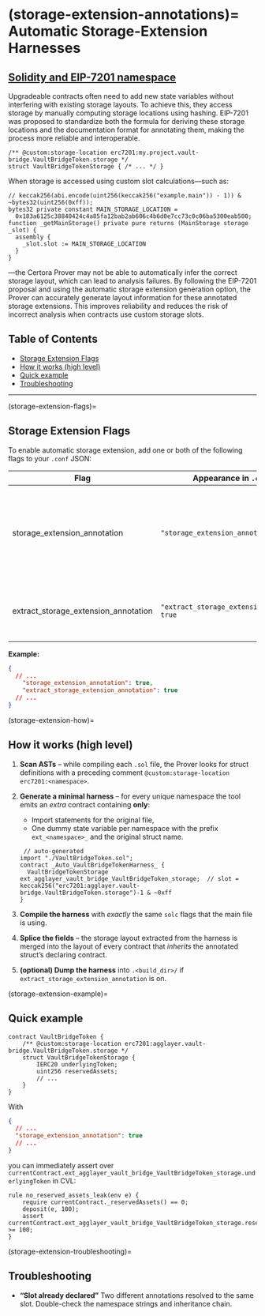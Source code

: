 (storage-extension-annotations)=
Automatic Storage-Extension Harnesses
=====================================

[Solidity and EIP-7201 namespace](https://eips.ethereum.org/EIPS/eip-7201)
-----------------------------
Upgradeable contracts often need to add new state variables without interfering with existing storage layouts. To achieve this, they access storage by manually computing storage locations using hashing. EIP-7201 was proposed to standardize both the formula for deriving these storage locations and the documentation format for annotating them, making the process more reliable and interoperable.

```solidity
/** @custom:storage-location erc7201:my.project.vault-bridge.VaultBridgeToken.storage */
struct VaultBridgeTokenStorage { /* ... */ }
```

When storage is accessed using custom slot calculations—such as:

```solidity
// keccak256(abi.encode(uint256(keccak256("example.main")) - 1)) & ~bytes32(uint256(0xff));
bytes32 private constant MAIN_STORAGE_LOCATION =
  0x183a6125c38840424c4a85fa12bab2ab606c4b6d0e7cc73c0c06ba5300eab500;
function _getMainStorage() private pure returns (MainStorage storage _slot) {
  assembly {
    _slot.slot := MAIN_STORAGE_LOCATION
  }
}
```

—the Certora Prover may not be able to automatically infer the correct storage layout, which can lead to analysis failures. By following the EIP-7201 proposal and using the automatic storage extension generation option, the Prover can accurately generate layout information for these annotated storage extensions. This improves reliability and reduces the risk of incorrect analysis when contracts use custom storage slots.

## Table of Contents

- [Storage Extension Flags](#storage-extension-flags)
- [How it works (high level)](#storage-extension-how)
- [Quick example](#storage-extension-example)
- [Troubleshooting](#storage-extension-troubleshooting)

---

(storage-extension-flags)=
## Storage Extension Flags

To enable automatic storage extension, add one or both of the following flags to your `.conf` JSON:

| Flag                             | Appearance in `.conf` file                | Pass directly to CLI option                   | Purpose                                                                                                                                |
| -------------------------------- | ----------------------------------------- | --------------------------------------------- | -------------------------------------------------------------------------------------------------------------------------------------- |
| storage_extension_annotation     | `"storage_extension_annotation": true`    | `--storage_extension_annotation`              | Detects `@custom:storage-location erc7201:…` annotations and **automatically extends the storage layout** during compilation.           |
| extract_storage_extension_annotation | `"extract_storage_extension_annotation": true` | `--extract_storage_extension_annotation`      | Dumps the generated harness Solidity file(s) to `<build_dir>/…` for inspection.                                                        |

**Example:**

```json
{
  // ...
    "storage_extension_annotation": true,
    "extract_storage_extension_annotation": true
  // ...
}
```

(storage-extension-how)=
## How it works (high level)

1. **Scan ASTs** – while compiling each `.sol` file, the Prover looks for
   struct definitions with a preceding comment 
   `@custom:storage-location erc7201:<namespace>`.

2. **Generate a minimal harness** – for every unique namespace the tool
   emits an *extra* contract containing **only**:

   * Import statements for the original file,
   * One dummy state variable per namespace with the prefix
     `ext_<namespace>_` and the original struct name.

    ```solidity
     // auto-generated
    import "./VaultBridgeToken.sol";
    contract _Auto_VaultBridgeTokenHarness_ {
      VaultBridgeTokenStorage ext_agglayer_vault_bridge_VaultBridgeToken_storage;  // slot = keccak256("erc7201:agglayer.vault-bridge.VaultBridgeToken.storage")-1 & ~0xff
    }
    ```

3. **Compile the harness** with *exactly* the same `solc` flags that the main file is using.

4. **Splice the fields** – the storage layout extracted from the harness
   is merged into the layout of every contract that *inherits* the
   annotated struct’s declaring contract.

5. **(optional) Dump the harness** into
   `.<build_dir>/` if
   `extract_storage_extension_annotation` is on.

(storage-extension-example)=
## Quick example

```solidity
contract VaultBridgeToken {
    /** @custom:storage-location erc7201:agglayer.vault-bridge.VaultBridgeToken.storage */
    struct VaultBridgeTokenStorage {
        IERC20 underlyingToken;
        uint256 reservedAssets;
        // ...
    }
}
```

With

```json
{
  // ...
  "storage_extension_annotation": true
  // ...
}
```

you can immediately assert over `currentContract.ext_agglayer_vault_bridge_VaultBridgeToken_storage.underlyingToken`
in CVL:

```cvl
rule no_reserved_assets_leak(env e) {
    require currentContract._reservedAssets() == 0;
    deposit(e, 100);
    assert currentContract.ext_agglayer_vault_bridge_VaultBridgeToken_storage.reservedAssets >= 100;
}
```

(storage-extension-troubleshooting)=
## Troubleshooting

* **“Slot already declared”**
  Two different annotations resolved to the same slot. Double-check the
  namespace strings and inheritance chain.
